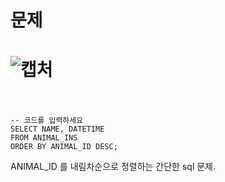문제
==
![캡처](https://user-images.githubusercontent.com/73854324/116064716-3a2f2800-a6c1-11eb-9e61-50a4d1b88f71.PNG)
<br><br>
==

```
-- 코드를 입력하세요
SELECT NAME, DATETIME
FROM ANIMAL_INS
ORDER BY ANIMAL_ID DESC;
```

ANIMAL_ID 를 내림차순으로 정렬하는 간단한 sql 문제.
